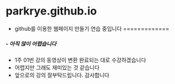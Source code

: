 # parkrye.github.io 

* github를 이용한 웹페이지 만들기 연습 중입니다
=============

#####  - 아직 많이 어렵습니다
 - 1주 01번 강의 동영상이 변환 완료되는 대로 수강하겠습니다
 - 어렵지만 그래도 재미있는 것 같습니다
 - 앞으로의 강의 잘부탁드립니다. 감사합니다
